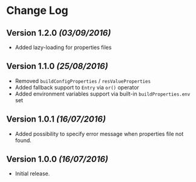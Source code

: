 Change Log
==========

Version 1.2.0 *(03/09/2016)*
----------------------------

- Added lazy-loading for properties files

Version 1.1.0 *(25/08/2016)*
----------------------------

- Removed `buildConfigProperties` / `resValueProperties`
- Added fallback support to `Entry` via `or()` operator
- Added environment variables support via built-in `buildProperties.env` set


Version 1.0.1 *(16/07/2016)*
----------------------------

- Added possibility to specify error message when properties file not found.


Version 1.0.0 *(16/07/2016)*
----------------------------

- Initial release.
